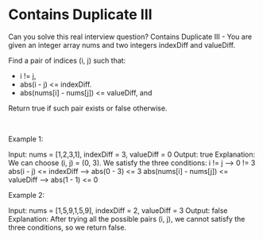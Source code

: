 # Contains Duplicate III

Can you solve this real interview question? Contains Duplicate III - You are given an integer array nums and two integers indexDiff and valueDiff.

Find a pair of indices (i, j) such that:

 * i != j,
 * abs(i - j) <= indexDiff.
 * abs(nums[i] - nums[j]) <= valueDiff, and

Return true if such pair exists or false otherwise.

 

Example 1:


Input: nums = [1,2,3,1], indexDiff = 3, valueDiff = 0
Output: true
Explanation: We can choose (i, j) = (0, 3).
We satisfy the three conditions:
i != j --> 0 != 3
abs(i - j) <= indexDiff --> abs(0 - 3) <= 3
abs(nums[i] - nums[j]) <= valueDiff --> abs(1 - 1) <= 0


Example 2:


Input: nums = [1,5,9,1,5,9], indexDiff = 2, valueDiff = 3
Output: false
Explanation: After trying all the possible pairs (i, j), we cannot satisfy the three conditions, so we return false.